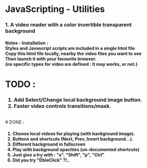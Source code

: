 # JavaScripting - Utilities
<h3>1. A video reader with a color invertible transparent background</h3>
<h4>Notes - Installation : <br>
        Styles and Javascript scripts are included in a single html file<br>
        Copy this html file locally, nearby the video files you want to see<br>
        Then launch it with your favourite browser.<br>
        (no specific types for video are defined : It may works, or not.)
</h4>

# TODO :
<h3>
    <ol>
      <li>Add Select/Change local background image button.</li>
      <li>Faster video controls transitions/mask.</li>
    </ol>
</h3>
<br>
# DONE :
<h4>
    <ol>
      <li>Choose local videos for playing (with background image).</li>
      <li>Buttons and shortcuts (Next, Prev, Invert background...).</li>
      <li>Different background in fullscreen
      <li>Play with background opacities (un-documented shortcuts)</li>
      <li>Just give a try with : "o", "Shift", "p", "Ctrl"</li>
      <li>Did you try "DbleClick" ?!..</li>
    </ol>
</h4>
        
